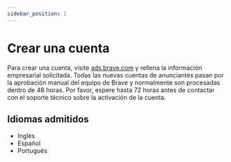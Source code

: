```yaml
---
sidebar_position: 1
---
```


# Crear una cuenta

Para crear una cuenta, visite [ads.brave.com](https://ads.brave.com/) y rellena la información empresarial solicitada. Todas las nuevas cuentas de anunciantes pasan por la aprobación manual del equipo de Brave y normalmente son procesadas dentro de 48 horas. Por favor, espere hasta 72 horas antes de contactar con el soporte técnico sobre la activación de la cuenta.

## Idiomas admitidos

- Inglés
- Español
- Portugués
